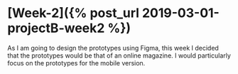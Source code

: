 # [Week-2]({% post_url 2019-03-01-projectB-week2 %})

As I am going to design the prototypes using Figma, this week I decided that the prototypes would be that of an online magazine. I would particularly focus on the prototypes for the mobile version. 
